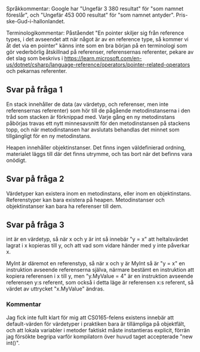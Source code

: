 ﻿Språkkommentar: Google har "Ungefär 3 380 resultat" för "som namnet föreslår", och "Ungefär 453 000 resultat" för "som namnet antyder". Pris-ske-Gud-i-hallonlandet.

Terminologikommentar: Påståendet "En pointer skiljer sig från reference types, i det avseendet att när något är av en reference type, så kommer vi åt det via en pointer" känns inte som en bra början på en terminologi som gör vederbörlig åtskillnad på referenser, referensernas referenter, pekare av det slag som beskrivs i https://learn.microsoft.com/en-us/dotnet/csharp/language-reference/operators/pointer-related-operators och pekarnas referenter.

## Svar på fråga 1
En stack innehåller de data (av värdetyp, och referenser, men inte referensernas referenter) som hör till de pågående metodinstanserna i den tråd som stacken är förknippad med. Varje gång en ny metodinstans påbörjas travas ett nytt minnesavsnitt för den metodinstansen på stackens topp, och när metodinstansen har avslutats behandlas det minnet som tillgängligt för en ny metodinstans.

Heapen innehåller objektinstanser. Det finns ingen väldefinierad ordning, materialet läggs till där det finns utrymme, och tas bort när det befinns vara onödigt.

## Svar på fråga 2
Värdetyper kan existera inom en metodinstans, eller inom en objektinstans. Referenstyper kan bara existera på heapen. Metodinstanser och objektinstanser kan bara ha referenser till dem.

## Svar på fråga 3
int är en värdetyp, så när x och y är int så innebär "y = x" att heltalsvärdet lagrat i x kopieras till y, och att vad som vidare händer med y inte påverkar x.

MyInt är däremot en referenstyp, så när x och y är MyInt så är "y = x" en instruktion avseende referenserna själva, närmare bestämt en instruktion att kopiera referensen i x till y, men "y.MyValue = 4" är en instruktion avseende referensen y:s referent, som också i detta läge är referensen x:s referent, så värdet av uttrycket "x.MyValue" ändras.

### Kommentar
Jag fick inte fullt klart för mig att CS0165-felens existens innebär att default-värden för värdetyper i praktiken bara är tillämpliga på objektfält, och att lokala variabler i metoder faktiskt måste instantieras explicit, förrän jag försökte begripa varför kompilatorn över huvud taget accepterade "new int()".
